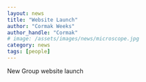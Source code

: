 ```yaml
---
layout: news
title: "Website Launch"
author: "Cormak Weeks"
author_handle: "Cormak"
# image: /assets/images/news/microscope.jpg
category: news
tags: [people]
---
```

New Group website launch